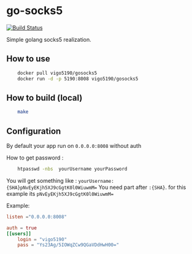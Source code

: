 # go-socks5

[![Build Status](https://travis-ci.org/vigo5190/go-socks5.svg?branch=master)](https://travis-ci.org/vigo5190/go-socks5)

Simple golang socks5 realization.


How to use
----------

```bash
    docker pull vigo5190/gosocks5
    docker run -d -p 5190:8008 vigo5190/gosocks5
```

How to build (local)
----

```bash
    make
```


Configuration
--------------

By default your app run on `0.0.0.0:8008` without auth

How to get password :
```bash
    htpasswd -nbs  yourUsername yourPassword
```

You will get something like : `yourUsername:{SHA}pNvEyEKjh5XJ9cGgtK0l0WiuwmM=`
You need part after `:{SHA}`. for this example its `pNvEyEKjh5XJ9cGgtK0l0WiuwmM=
`

Example:

```toml
listen ="0.0.0.0:8008"

auth = true
[[users]]
    login = "vigo5190"
    pass = "Ys23Ag/5IOWqZCw9QGaVDdHwH00="
```